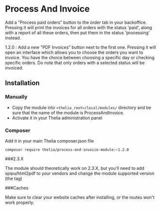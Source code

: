 # Process And Invoice

Add a "Process paid orders" button to the order tab in your backoffice. Pressing it will 
print the invoices for all orders with the status 'paid', along with a report
of all these orders, then put them in the status 'processing' instead.

1.2.0 : Add a new "PDF Invoices" button next to the first one. Pressing it will open
an interface which allows you to choose the orders you want to invoice. You
have the choice between choosing a specific day or checking specific orders.
Do note that only orders with a selected status will be invoiced. 

## Installation

### Manually

* Copy the module into ```<thelia_root>/local/modules/``` directory and be sure that the name of the module is ProcessAndInvoice.
* Activate it in your Thelia administration panel

### Composer

Add it in your main Thelia composer.json file

```
composer require thelia/process-and-invoice-module:~1.2.0
```

###2.3.X

The module should theoretically work on 2.3.X, but you'll need to
add spipu/html2pdf to your vendors and change the module supported
version (the <thelia></thelia> tag)

###Caches

Make sure to clear your website caches after installing, or the routes 
won't work properly.